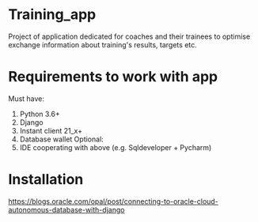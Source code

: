 # Training_app
Project of application dedicated for coaches and their trainees to optimise exchange information about training's results, targets etc.
# Requirements to work with app
Must have:
1. Python 3.6+
2. Django
3. Instant client 21_x+
4. Database wallet
Optional:
1. IDE cooperating with above (e.g. Sqldeveloper + Pycharm)
# Installation
https://blogs.oracle.com/opal/post/connecting-to-oracle-cloud-autonomous-database-with-django
